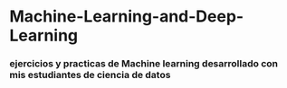 # Machine-Learning-and-Deep-Learning
### ejercicios y practicas de Machine learning desarrollado con mis estudiantes de ciencia de datos
